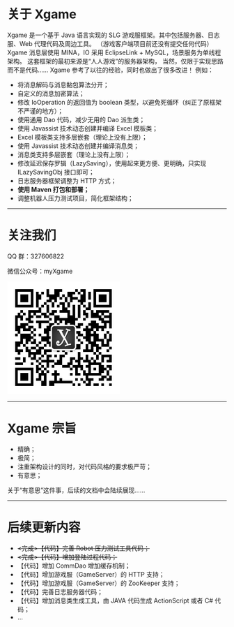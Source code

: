 # 关于 Xgame
Xgame 是一个基于 Java 语言实现的 SLG 游戏服框架。其中包括服务器、日志服、Web 代理代码及周边工具。
（游戏客户端项目前还没有提交任何代码）
Xgame 消息层使用 MINA，IO 采用 EclipseLink + MySQL，场景服务为单线程架构。
这套框架的最初来源是“人人游戏”的服务器架构，
当然，仅限于实现思路而不是代码……
Xgame 参考了以往的经验，同时也做出了很多改进！
例如：

- 将消息解码与消息黏包算法分开；
- 自定义的消息加密算法；
- 修改 IoOperation 的返回值为 boolean 类型，以避免死循环（纠正了原框架不严谨的地方）；
- 使用通用 Dao 代码，减少无用的 Dao 派生类；
- 使用 Javassist 技术动态创建并编译 Excel 模板类；
- Excel 模板类支持多层嵌套（理论上没有上限）；
- 使用 Javassist 技术动态创建并编译消息类；
- 消息类支持多层嵌套（理论上没有上限）；
- 修改延迟保存罗辑（LazySaving），使用起来更方便、更明确，只实现 ILazySavingObj 接口即可；
- 日志服务器框架调整为 HTTP 方式；
- **使用 Maven 打包和部署；**
- 调整机器人压力测试项目，简化框架结构；

----

# 关注我们

QQ 群：327606822

微信公众号：myXgame

![微信公众号](WeiXinGongZhongHao.jpg "myXgame")

----

# Xgame 宗旨

- 精确；
- 极简；
- 注重架构设计的同时，对代码风格的要求极严苛；
- 有意思；

关于“有意思”这件事，后续的文档中会陆续展现……

----

# 后续更新内容

- ~~<完成>【代码】完善 Robot 压力测试工具代码；~~
- ~~<完成>【代码】增加登陆过程代码；~~
- 【代码】增加 CommDao 增加缓存机制；
- 【代码】增加游戏服（GameServer）的 HTTP 支持；
- 【代码】增加游戏服（GameServer）的 ZooKeeper 支持；
- 【代码】完善日志服务器代码；
- 【代码】增加消息类生成工具，由 JAVA 代码生成 ActionScript 或者 C# 代码；
- ...
